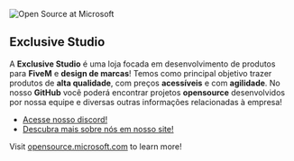 ![Open Source at Microsoft](https://cdn.discordapp.com/attachments/665705250862399510/1038936867325886514/Banner_00000.png) 

## Exclusive Studio

A **Exclusive Studio** é uma loja focada em desenvolvimento de produtos para **FiveM** e **design de marcas**!
Temos como principal objetivo trazer produtos de **alta qualidade**, com preços **acessíveis** e com **agilidade**.
No nosso **GitHub** você poderá encontrar projetos **opensource** desenvolvidos por nossa equipe e diversas outras informações relacionadas à empresa!

* [Acesse nosso discord!](https://discord.com/invite/JS8RUSGEAP)
* [Descubra mais sobre nós em nosso site!](https://exclusivestudio.store)

Visit [opensource.microsoft.com](https://opensource.microsoft.com) to learn more!
